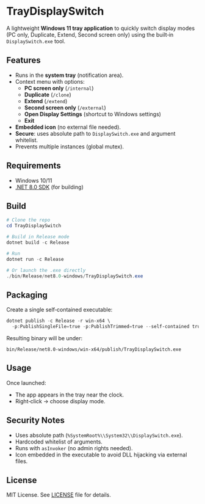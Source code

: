 # TrayDisplaySwitch

A lightweight **Windows 11 tray application** to quickly switch display modes (PC only, Duplicate, Extend, Second screen only) using the built‑in `DisplaySwitch.exe` tool.

## Features
- Runs in the **system tray** (notification area).
- Context menu with options:
  - **PC screen only** (`/internal`)
  - **Duplicate** (`/clone`)
  - **Extend** (`/extend`)
  - **Second screen only** (`/external`)
  - **Open Display Settings** (shortcut to Windows settings)
  - **Exit**
- **Embedded icon** (no external file needed).
- **Secure**: uses absolute path to `DisplaySwitch.exe` and argument whitelist.
- Prevents multiple instances (global mutex).

## Requirements
- Windows 10/11
- [.NET 8.0 SDK](https://dotnet.microsoft.com/download/dotnet/8.0) (for building)

## Build
```powershell
# Clone the repo
cd TrayDisplaySwitch

# Build in Release mode
dotnet build -c Release

# Run
dotnet run -c Release

# Or launch the .exe directly
./bin/Release/net8.0-windows/TrayDisplaySwitch.exe
```

## Packaging
Create a single self‑contained executable:
```powershell
dotnet publish -c Release -r win-x64 \
  -p:PublishSingleFile=true -p:PublishTrimmed=true --self-contained true
```
Resulting binary will be under:
```
bin/Release/net8.0-windows/win-x64/publish/TrayDisplaySwitch.exe
```

## Usage
Once launched:
- The app appears in the tray near the clock.
- Right‑click → choose display mode.

## Security Notes
- Uses absolute path (`%SystemRoot%\\System32\\DisplaySwitch.exe`).
- Hardcoded whitelist of arguments.
- Runs with `asInvoker` (no admin rights needed).
- Icon embedded in the executable to avoid DLL hijacking via external files.

## License
MIT License. See [LICENSE](LICENSE) file for details.

